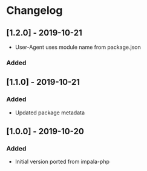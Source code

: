 # Changelog

## [1.2.0] - 2019-10-21

- User-Agent uses module name from package.json

### Added

## [1.1.0] - 2019-10-21

### Added

 - Updated package metadata

## [1.0.0] - 2019-10-20

### Added

- Initial version ported from impala-php
